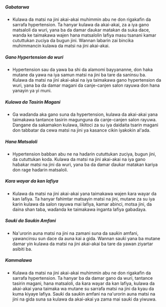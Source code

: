 ##### Gabatarwa
* Kulawa da matsi na jini akai-akai muhimmin abu ne don rigakafin da sarrafa hypertension. Ta hanyar kulawa da akai-akai, za a iya gano matsaloli da wuri, yana ba da damar ɗaukar matakan da suka dace, wanda ke taimakawa wajen hana matsalolin lafiya masu tsanani kamar cututtukan zuciya da bugun jini. Wannan labarin zai bincika muhimmancin kulawa da matsi na jini akai-akai.

##### Gano Hypertension da wuri
* Hypertension sau da yawa ba shi da alamomi bayyananne, don haka mutane da yawa na iya samun matsi na jini ba tare da saninsu ba. Kulawa da matsi na jini akai-akai na iya taimakawa gano hypertension da wuri, yana ba da damar magani da canje-canjen salon rayuwa don hana yanayin ya yi muni.

##### Kulawa da Tasirin Magani
* Ga waɗanda aka gano suna da hypertension, kulawa da akai-akai yana taimakawa tantance tasirin magunguna da canje-canjen salon rayuwa. Dangane da sakamakon kulawa, likitoci za su iya daidaita tsarin magani don tabbatar da cewa matsi na jini ya kasance cikin iyakokin al'ada.

##### Hana Matsaloli
* Hypertension babban abu ne na haɗarin cututtukan zuciya, bugun jini, da cututtukan koda. Kulawa da matsi na jini akai-akai na iya gano haɓakar matsi na jini da wuri, yana ba da damar ɗaukar matakan kariya don rage haɗarin matsaloli.

##### Ƙara wayar da kan lafiya
* Kulawa da matsi na jini akai-akai yana taimakawa wajen ƙara wayar da kan lafiya. Ta hanyar fahimtar matsayin matsi na jini, mutane za su iya ƙarin kulawa da salon rayuwa mai lafiya, kamar abinci, motsa jini, da daina shan taba, waɗanda ke taimakawa inganta lafiya gabaɗaya.

##### Sauƙi da Sauƙin Amfani
* Na'urorin auna matsi na jini na zamani suna da sauƙin amfani, yawancinsu sun dace da auna kai a gida. Wannan sauƙi yana ba mutane damar yin kulawa da matsi na jini akai-akai ba tare da yawan ziyartar asibiti ba.

##### Kammalawa
* Kulawa da matsi na jini akai-akai muhimmin abu ne don rigakafin da sarrafa hypertension. Ta hanyar ba da damar gano da wuri, tantance tasirin magani, hana matsaloli, da ƙara wayar da kan lafiya, kulawa da akai-akai yana taimaka wa mutane su sarrafa matsi na jini da kyau da kuma kiyaye lafiya. Sauƙi da sauƙin amfani na na'urorin auna matsi na jini na gida suna sa kulawa da akai-akai ya zama mai sauƙi da yiwuwa.
